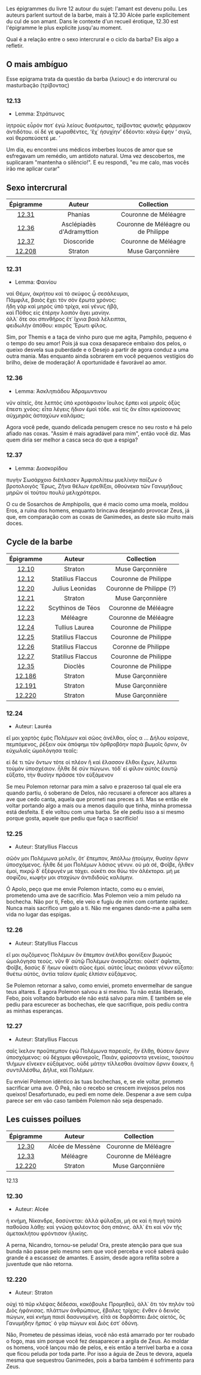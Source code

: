 Les épigrammes du livre 12 autour du sujet: l'amant est devenu poilu. 
Les auteurs parlent surtout de la barbe, mais à 12.30 Alcée parle explicitement du cul de son amant. 
Dans le contexte d'un recueil érotique, 12.30 est l'épigramme le plus explicite jusqu'au moment.

Qual é a relação entre o sexo intercrural e o ciclo da barba? Eis algo a refletir. 

## O mais ambíguo

Esse epigrama trata da questão da barba (λείους) e do intercrural ou masturbação (τρίβοντας)

### 12.13

- Lemma: Στράτωνος

ἰητροὺς εὗρόν ποτ᾽ ἐγὼ λείους δυσέρωτας,
τρίβοντας φυσικῆς φάρμακον ἀντιδότου.
οἱ δέ γε φωραθέντες, ‘ἔχ᾽ ἡσυχίην’ ἐδέοντο:
κἀγὼ ἔφην ‘ σιγῶ, καὶ θεραπεύσετέ με. ’ 

Um dia, eu encontrei uns médicos imberbes loucos de amor que se esfregavam um remédio, um antídoto natural.
Uma vez descobertos, me suplicaram "mantenha o silêncio!". E eu respondi, "eu me calo, mas vocês irão me aplicar curar"


## Sexo intercrural

| Épigramme | Auteur | Collection |
|:---:|:---:|:---:|
|<a href="https://anthologiagraeca.org/passages/urn:cts:greekLit:tlg7000.tlg001.ag:12.31/">12.31</a> | Phanias | Couronne de Méléagre |
|<a href="https://anthologiagraeca.org/passages/urn:cts:greekLit:tlg7000.tlg001.ag:12.36/">12.36</a> | Asclépiadès d'Adramyttion | Couronne de Méléagre ou de Philippe |
|<a href="https://anthologiagraeca.org/passages/urn:cts:greekLit:tlg7000.tlg001.ag:12.37/">12.37</a> | Dioscoride | Couronne de Méléagre |
|<a href="https://anthologiagraeca.org/passages/urn:cts:greekLit:tlg7000.tlg001.ag:12.208/">12.208 | Straton | Muse Garçonnière |


### 12.31
- Lemma: Φαινίου

ναὶ Θέμιν, ἀκρήτου καὶ τὸ σκύφος ᾧ σεσάλευμαι,  
Πάμφιλε, βαιὸς ἔχει τὸν σὸν ἔρωτα χρόνος:  
ἤδη γὰρ καὶ μηρὸς ὑπὸ τρίχα, καὶ γένυς ἡβᾷ,  
καὶ Πόθος εἰς ἑτέρην λοιπὸν ἄγει μανίην.  
ἀλλ᾽ ὅτε σοι σπινθῆρος ἔτ᾽ ἴχνια βαιὰ λέλειπται,  
φειδωλὴν ἀπόθου: καιρὸς Ἔρωτι φίλος.  

Sim, por Themis e a taça de vinho puro que me agita, Pamphilo, pequeno é o tempo do seu amor!
Pois já sua coxa desaparece embaixo dos pelos, o queixo desvela sua puberdade e o Desejo a partir de agora conduz a uma outra mania.
Mas enquanto ainda sobrarem em você pequenos vestígios do brilho, deixe de moderação! A oportunidade é favorável ao amor.


### 12.36
- Lemma: Ἀσκληπιάδου Ἀδραμυντινου

νῦν αἰτεῖς, ὅτε λεπτὸς ὑπὸ κροτάφοισιν ἴουλος
ἕρπει καὶ μηροῖς ὀξὺς ἔπεστι χνόος:
εἶτα λέγεις ἥδιον ἐμοὶ τόδε. καὶ τίς ἂν εἴποι
κρείσσονας αὐχμηρὰς ἀσταχύων καλάμας;

Agora você pede, quando delicada penugem cresce no seu rosto e há pelo afiado nas coxas.
"Assim é mais agradável para mim", então você diz. Mas quem diria ser melhor a casca seca do que a espiga?

### 12.37
- Lemma: Διοσκορίδου

πυγὴν Σωσάρχοιο διέπλασεν Ἀμφιπολίτεω
μυελίνην παίζων ὁ βροτολοιγὸς Ἔρως,
Ζῆνα θέλων ἐρεθίξαι, ὁθούνεκα τῶν Γανυμήδους
μηρῶν οἱ τούτου πουλὺ μελιχρότεροι.

O cu de Sosarchos de Amphipolis, que é macio como uma moela, moldou Eros, a ruína dos homens, enquanto brincava desejando provocar Zeus, 
já que, em comparação com as coxas de Ganimedes, as deste são muito mais doces.

## Cycle de la barbe

| Épigramme | Auteur | Collection |
|:---:|:---:|:---:|
|<a href="https://anthologiagraeca.org/passages/urn:cts:greekLit:tlg7000.tlg001.ag:12.10/">12.10</a> | Straton | Muse Garçonnière |
|<a href="https://anthologiagraeca.org/passages/urn:cts:greekLit:tlg7000.tlg001.ag:12.12/">12.12</a> | Statilius Flaccus | Couronne de Philippe |
|<a href="https://anthologiagraeca.org/passages/urn:cts:greekLit:tlg7000.tlg001.ag:12.20/">12.20</a> | Julius Leonidas | Couronne de Philippe (?)|
|<a href="https://anthologiagraeca.org/passages/urn:cts:greekLit:tlg7000.tlg001.ag:12.21/">12.21</a> | Straton | Muse Garçonnière |
|<a href="https://anthologiagraeca.org/passages/urn:cts:greekLit:tlg7000.tlg001.ag:12.22/">12.22</a> | Scythinos de Téos | Couronne de Méléagre |
|<a href="https://anthologiagraeca.org/passages/urn:cts:greekLit:tlg7000.tlg001.ag:12.23/">12.23</a> | Méléagre | Couronne de Méléagre |
|<a href="https://anthologiagraeca.org/passages/urn:cts:greekLit:tlg7000.tlg001.ag:12.24/">12.24</a> | Tullius Laurea | Couronne de Philippe |
|<a href="https://anthologiagraeca.org/passages/urn:cts:greekLit:tlg7000.tlg001.ag:12.25/">12.25</a> | Statilius Flaccus | Couronne de Philippe |
|<a href="https://anthologiagraeca.org/passages/urn:cts:greekLit:tlg7000.tlg001.ag:12.26/">12.26</a> | Statilius Flaccus | Coronne de Philippe |
|<a href="https://anthologiagraeca.org/passages/urn:cts:greekLit:tlg7000.tlg001.ag:12.27/">12.27</a> | Statilius Flaccus | Couronne de Philippe |
|<a href="https://anthologiagraeca.org/passages/urn:cts:greekLit:tlg7000.tlg001.ag:12.35/">12.35</a> | Dioclès |  Couronne de Philippe |
|<a href="https://anthologiagraeca.org/passages/urn:cts:greekLit:tlg7000.tlg001.ag:12.186/">12.186</a> | Straton | Muse Garçonnière |
|<a href="https://anthologiagraeca.org/passages/urn:cts:greekLit:tlg7000.tlg001.ag:12.191/">12.191</a> | Straton | Muse Garçonnière |
|<a href="https://anthologiagraeca.org/passages/urn:cts:greekLit:tlg7000.tlg001.ag:12.220/">12.220</a> | Straton | Muse Garçonnière |

### 12.24
- Auteur: Lauréa

εἴ μοι χαρτὸς ἐμὸς Πολέμων καὶ σῶος ἀνέλθοι,
οἷος α ... Δήλου κοίρανε, πεμπόμενος,
ῥέξειν οὐκ ἀπόφημι τὸν ὀρθροβόην παρὰ βωμοῖς
ὄρνιν, ὃν εὐχωλαῖς ὡμολόγησα τεαῖς:

εἰ δέ τι τῶν ὄντων τότε οἱ πλέον ἢ καὶ ἔλασσον
ἔλθοι ἔχων, λέλυται τοὐμὸν ὑποσχέσιον.
ἦλθε δὲ σὺν πώγωνι. τόδ᾽ εἰ φίλον αὐτὸς ἑαυτῷ
εὔξατο, τὴν θυσίην πρᾶσσε τὸν εὐξάμενον

Se meu Polemon retornar para mim a salvo e prazeroso tal qual ele era quando partiu, ó soberano de Delos,
não recusarei a oferecer aos altares a ave que cedo canta, aquela que prometi nas preces a ti.
Mas se então ele voltar portando algo a mais ou a menos daquilo que tinha, minha promessa está desfeita.
E ele voltou com uma barba. Se ele pediu isso a si mesmo porque gosta, aquele que pediu que faça o sacrifício!

### 12.25 
- Auteur: Statyllius Flaccus

σῶόν μοι Πολέμωνα μολεῖν, ὅτ᾽ ἔπεμπον, Ἀπόλλω
ᾐτούμην, θυσίην ὄρνιν ὑποσχόμενος.
ἦλθε δέ μοι Πολέμων λάσιος γένυν. οὐ μὰ σέ, Φοῖβε,
ἦλθεν ἐμοί, πικρῷ δ᾽ ἐξέφυγέν με τάχει.
οὐκέτι σοι θύω τὸν ἀλέκτορα. μή με σοφίζου,
κωφήν μοι σταχύων ἀντιδιδοὺς καλάμην.

Ó Apolo, peço que me envie Polemon intacto, como eu o enviei, prometendo uma ave de sacrifício.
Mas Polemon veio a mim peludo na bochecha. Não por ti, Febo, ele veio e fugiu de mim com cortante rapidez.
Nunca mais sacrifico um galo a ti. Não me enganes dando-me a palha sem vida no lugar das espigas.

### 12.26
- Auteur: Statyllius Flaccus

εἴ μοι σῳζόμενος Πολέμων ὃν ἔπεμπον ἀνέλθοι
φοινίξειν βωμοὺς ὡμολόγησα τεούς.
νῦν θ᾽ αὑτῷ Πολέμων ἀνασῴζεται: οὐκέτ᾽ ἀφῖκται,
Φοῖβε, δασὺς δ᾽ ἥκων οὐκέτι σῶος ἐμοί.
αὐτὸς ἴσως σκιάσαι γένυν εὔξατο: θυέτω αὐτὸς,
ἀντία ταῖσιν ἐμαῖς ἐλπίσιν εὐξάμενος.

Se Polemon retornar a salvo, como enviei, prometo envermelhar de sangue teus altares.
E agora Polemon salvou a si mesmo. Tu não estás liberado, Febo, pois voltando barbudo ele não está salvo para mim.
E também se ele pediu para escurecer as bochechas, ele que sacrifique, pois pediu contra as minhas esperanças.

### 12.27 
- Auteur: Statyllius Flaccus

σαῖς ἴκελον προὔπεμπον ἐγὼ Πολέμωνα παρειαῖς,
ἢν ἔλθῃ, θύσειν ὄρνιν ὑποσχόμενος:
οὐ δέχομαι φθονεροῖς, Παιάν, φρίσσοντα γενείοις,
τοιούτου τλήμων εἵνεκεν εὐξάμενος.
οὐδὲ μάτην τίλλεσθαι ἀναίτιον ὄρνιν ἔοικεν,
ἢ συντιλλέσθω, Δήλιε, καὶ Πολέμων.

Eu enviei Polemon idêntico às tuas bochechas, e, se ele voltar, prometo sacrificar uma ave.
Ó Peã, não o recebo se crescem invejosos pelos nos queixos! Desafortunado, eu pedi em nome dele.
Despenar a ave sem culpa parece ser em vão caso também Polemon não seja despenado.

## Les cuisses poilues

| Épigramme | Auteur | Collection |
|:---:|:---:|:---:|
|<a href="https://anthologiagraeca.org/passages/urn:cts:greekLit:tlg7000.tlg001.ag:12.30/">12.30</a> | Alcée de Messène | Couronne de Méléagre |
|<a href="https://anthologiagraeca.org/passages/urn:cts:greekLit:tlg7000.tlg001.ag:12.33/">12.33</a> | Méléagre | Couronne de Méléagre |
|<a href="https://anthologiagraeca.org/passages/urn:cts:greekLit:tlg7000.tlg001.ag:12.220/">12.220</a> | Straton | Muse Garçonnière |

12.13

### 12.30
- Auteur: Alcée

ἡ κνήμη, Νίκανδρε, δασύνεται: ἀλλὰ φύλαξαι,
μή σε καὶ ἡ πυγὴ ταὐτὸ παθοῦσα λάθῃ:
καὶ γνώσῃ φιλέοντος ὅση σπάνις. ἀλλ᾽ ἔτι καὶ νῦν
τῆς ἀμετακλήτου φρόντισον ἡλικίης.

A perna, Nicandro, tornou-se peluda! Ora, preste atenção
para que sua bunda não passe pelo mesmo sem que você perceba
e você saberá quão grande é a escassez de amantes.
E assim, desde agora reflita sobre a juventude que não retorna.

### 12.220
- Auteur: Straton

οὐχὶ τὸ πῦρ κλέψας δέδεσαι, κακόβουλε Προμηθεῦ,
ἀλλ᾽ ὅτι τὸν πηλὸν τοῦ Διὸς ἠφάνισας.
πλάττων ἀνθρώπους, ἔβαλες τρίχας: ἔνθεν ὁ δεινὸς
πώγων, καὶ κνήμη παισὶ δασυνομένη.
εἶτά σε δαρδάπτει Διὸς αἰετός, ὃς Γανυμήδην
ἥρπας᾽ ὁ γὰρ πώγων καὶ Διὸς ἐστ᾽ ὀδύνη.

Não, Prometeu de péssimas ideias, você não está amarrado por ter roubado o fogo,
mas sim porque você fez desaparecer a argila de Zeus.
Ao moldar os homens, você lançou mão de pelos, e eis então a terrível barba
e a coxa que ficou peluda por toda parte.
Por isso a águia de Zeus te devora, aquela mesma que sequestrou Ganimedes,
pois a barba também é sofrimento para Zeus.
